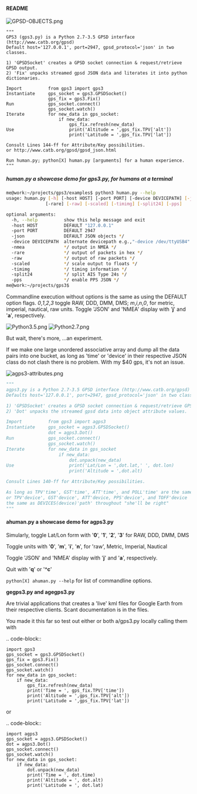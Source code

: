 #### README #####
![GPSD-OBJECTS.png](http://i.imgur.com/jm1rYT8.png)
```
"""
GPS3 (gps3.py) is a Python 2.7-3.5 GPSD interface (http://www.catb.org/gpsd)
Default host='127.0.0.1', port=2947, gpsd_protocol='json' in two classes.

1) 'GPSDSocket' creates a GPSD socket connection & request/retrieve GPSD output.
2) 'Fix' unpacks streamed gpsd JSON data and literates it into python dictionaries.

Import          from gps3 import gps3
Instantiate     gps_socket = gps3.GPSDSocket()
                gps_fix = gps3.Fix()
Run             gps_socket.connect()
                gps_socket.watch()
Iterate         for new_data in gps_socket:
                    if new_data:
                        gps_fix.refresh(new_data)
Use                     print('Altitude = ',gps_fix.TPV['alt'])
                        print('Latitude = ',gps_fix.TPV['lat'])

Consult Lines 144-ff for Attribute/Key possibilities.
or http://www.catb.org/gpsd/gpsd_json.html

Run human.py; python[X] human.py [arguments] for a human experience.
"""
```

##### human.py a showcase  demo for gps3.py, for humans at a terminal #####
```bash
me@work:~/projects/gps3/examples$ python3 human.py --help
usage: human.py [-h] [-host HOST] [-port PORT] [-device DEVICEPATH] [-json] [-nmea]
               [-rare] [-raw] [-scaled] [-timimg] [-split24] [-pps]

optional arguments:
  -h, --help          show this help message and exit
  -host HOST          DEFAULT "127.0.0.1"
  -port PORT          DEFAULT 2947
  -json               DEFAULT JSON objects */
  -device DEVICEPATH  alternate devicepath e.g.,"-device /dev/ttyUSB4"
  -nmea               */ output in NMEA */
  -rare               */ output of packets in hex */
  -raw                */ output of raw packets */
  -scaled             */ scale output to floats */
  -timimg             */ timing information */
  -split24            */ split AIS Type 24s */
  -pps                */ enable PPS JSON */
me@work:~/projects/gps3$
```
Commandline execution without options is the same as using the DEFAULT option flags.
*0*,*1*,*2*,*3* toggle RAW, DDD, DMM, DMS; *m*,*i*,*n*,*0*, for metric, imperial, nautical, raw units.
Toggle 'JSON' and 'NMEA' display with '**j**' and '**a**', respectively.

![Python3.5.png](http://i.imgur.com/hG1cFq3.png)   ![Python2.7.png](http://i.imgur.com/gUoZfHd.png)

 But wait, there's more, ...an experiment.

If we make one large unordered associative array and dump all the data pairs into one bucket,
as long as 'time' or 'device' in their respective JSON class do not clash there is no problem.
With my $40 gps, it's not an issue.

![agps3-attributes.png](http://i.imgur.com/hXCh3aW.png)

````python
"""
agps3.py is a Python 2.7-3.5 GPSD interface (http://www.catb.org/gpsd)
Defaults host='127.0.0.1', port=2947, gpsd_protocol='json' in two classes.

1) 'GPSDSocket' creates a GPSD socket connection & request/retrieve GPSD output.
2) 'Dot' unpacks the streamed gpsd data into object attribute values.

Import          from gps3 import agps3
Instantiate     gps_socket = agps3.GPSDSocket()
                dot = agps3.Dot()
Run             gps_socket.connect()
                gps_socket.watch()
Iterate         for new_data in gps_socket
                    if new_data:
                        dot.unpack(new_data)
Use                     print('Lat/Lon = ',dot.lat,' ', dot.lon)
                        print('Altitude = ',dot.alt)

Consult Lines 140-ff for Attribute/Key possibilities.

As long as TPV'time', GST'time', ATT'time', and POLL'time' are the same,
or TPV'device', GST'device', ATT'device, PPS'device', and TOFF'device  is
the same as DEVICES(device)'path' throughout "she'll be right"
"""
````

#### ahuman.py a showcase demo for agps3.py ####

Simularly, toggle Lat/Lon form with '**0**', '**1**', '**2**', '**3**' for RAW, DDD, DMM, DMS

Toggle units with  '**0**', '**m**', '**i**', '**n**', for 'raw', Metric, Imperial, Nautical

Toggle 'JSON' and 'NMEA' display with '**j**' and '**a**', respectively.

Quit with '**q**' or '**^c**'

``python[X] ahuman.py --help``   for list of commandline options.

**gegps3.py and agegps3.py**

Are trivial applications that creates a 'live' kml files for Google Earth from their respective clients.  Scant documentation is in the files.

You made it this far so test out either or both a/gps3.py locally calling them with

.. code-block::
    
    import gps3
    gps_socket = gps3.GPSDSocket()
    gps_fix = gps3.Fix()
    gps_socket.connect()
    gps_socket.watch()
    for new_data in gps_socket:
        if new_data:
            gps_fix.refresh(new_data)
            print('Time = ', gps_fix.TPV['time'])
            print('Altitude = ',gps_fix.TPV['alt'])
            print('Latitude = ',gps_fix.TPV['lat'])

or 

.. code-block::
    
    import agps3
    gps_socket = agps3.GPSDSocket()
    dot = agps3.Dot()
    gps_socket.connect()
    gps_socket.watch()
    for new_data in gps_socket:
        if new_data:
            dot.unpack(new_data)
            print('Time = ', dot.time)
            print('Altitude = ', dot.alt)
            print('Latitude = ', dot.lat)

